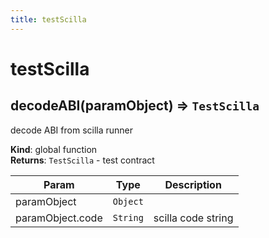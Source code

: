 ```yaml
---
title: testScilla
---
```


# testScilla

<a name="decodeABI"></a>

## decodeABI(paramObject) ⇒ <code>TestScilla</code>
decode ABI from scilla runner

**Kind**: global function  
**Returns**: <code>TestScilla</code> - test contract  

| Param | Type | Description |
| --- | --- | --- |
| paramObject | <code>Object</code> |  |
| paramObject.code | <code>String</code> | scilla code string |

